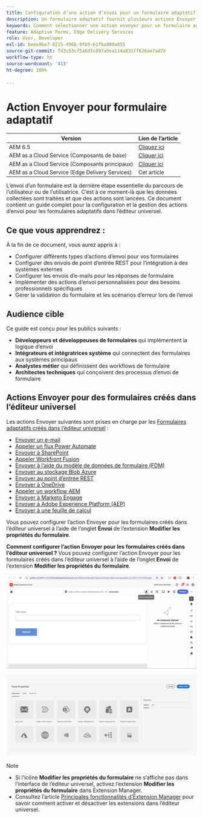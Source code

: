 ```yaml
---
title: Configuration d’une action d’envoi pour un formulaire adaptatif
description: Un formulaire adaptatif fournit plusieurs actions Envoyer. Une action Envoyer définit le mode de traitement d’un formulaire adaptatif après l’envoi. Vous pouvez utiliser des actions Envoyer intégrées ou créer les vôtres.
keywords: Comment sélectionner une action envoyer pour un formulaire adaptatif, connecter un formulaire adaptatif à une liste SharePoint, connecter un formulaire adaptatif à une bibliothèque de documents SharePoint, connecter un formulaire adaptatif à un modèle de données de formulaire (FDM)
feature: Adaptive Forms, Edge Delivery Services
role: User, Developer
exl-id: beee9be7-8215-496b-9fb9-61fba000a055
source-git-commit: fd3c53cf5a6d1c097a5ea114a831ff626ae7ad7e
workflow-type: ht
source-wordcount: '413'
ht-degree: 100%

---
```


# Action Envoyer pour formulaire adaptatif

| Version | Lien de l’article |
|---------|-----------------------------|
| AEM 6.5 | [Cliquez ici](https://experienceleague.adobe.com/fr/docs/experience-manager-65/forms/adaptive-forms-basic-authoring/configuring-submit-actions.html) |
| AEM as a Cloud Service (Composants de base) | [Cliquer ici](/help/forms/configuring-submit-actions.md) |
| AEM as a Cloud Service (Composants principaux) | [Cliquer ici](/help/forms/configure-submit-actions-core-components.md) |
| AEM as a Cloud Service (Edge Delivery Services) | Cet article |


L’envoi d’un formulaire est la dernière étape essentielle du parcours de l’utilisateur ou de l’utilisatrice. C’est à ce moment-là que les données collectées sont traitées et que des actions sont lancées. Ce document contient un guide complet pour la configuration et la gestion des actions d’envoi pour les formulaires adaptatifs dans l’éditeur universel.

## Ce que vous apprendrez :

À la fin de ce document, vous aurez appris à :

- Configurer différents types d’actions d’envoi pour vos formulaires
- Configurer des envois de point d’entrée REST pour l’intégration à des systèmes externes
- Configurer les envois d’e-mails pour les réponses de formulaire
- Implémenter des actions d’envoi personnalisées pour des besoins professionnels spécifiques
- Gérer la validation du formulaire et les scénarios d’erreur lors de l’envoi

## Audience cible

Ce guide est conçu pour les publics suivants :

- **Développeurs et développeuses de formulaires** qui implémentent la logique d’envoi
- **Intégrateurs et intégratrices système** qui connectent des formulaires aux systèmes principaux
- **Analystes métier** qui définissent des workflows de formulaire
- **Architectes techniques** qui conçoivent des processus d’envoi de formulaire

## Actions Envoyer pour des formulaires créés dans l’éditeur universel

Les actions Envoyer suivantes sont prises en charge par les [Formulaires adaptatifs créés dans l’éditeur universel](/help/edge/docs/forms/universal-editor/create-forms.md) :

- [Envoyer un e-mail](/help/forms/configure-submit-action-send-email.md)
- [Appeler un flux Power Automate](/help/forms/forms-microsoft-power-automate-integration.md)
- [Envoyer à SharePoint](/help/forms/configure-submit-action-sharepoint.md)
- [Appeler Workfront Fusion](/help/forms/submit-adaptive-form-to-workfront-fusion.md)
- [Envoyer à l’aide du modèle de données de formulaire (FDM)](/help/forms/integrate-adaptive-form-with-fdm.md)
- [Envoyer au stockage Blob Azure](/help/forms/configure-submit-action-azure-blob-storage.md)
- [Envoyer au point d’entrée REST](/help/forms/configure-submit-action-restpoint.md)
- [Envoyer à OneDrive](/help/forms/configure-submit-action-onedrive.md)
- [Appeler un workflow AEM](/help/forms/configure-submit-action-workflow.md)
- [Envoyer à Marketo Engage](/help/forms/submit-adaptive-form-to-marketo-engage.md)
- [Envoyer à Adobe Experience Platform (AEP)](/help/forms/aem-forms-aep-connector.md)
- [Envoyer à une feuille de calcul](/help/forms/forms-submission-service.md)

<!--You can also submit an Adaptive Form in the Universal Editor to other storage or CRM integrations:

* [Connect Adaptive Form to Salesforce](/help/forms/aem-forms-salesforce-integration.md)
* [Connect an Adaptive Form to Microsoft&reg; Dynamics OData](/help/forms/ms-dynamics-odata-configuration.md)-->

Vous pouvez configurer l’action Envoyer pour les formulaires créés dans l’éditeur universel à l’aide de l’onglet **Envoi** de l’extension **Modifier les propriétés du formulaire**.

**Comment configurer l’action Envoyer pour les formulaires créés dans l’éditeur universel ?**
Vous pouvez configurer l’action Envoyer pour les formulaires créés dans l’éditeur universel à l’aide de l’onglet **Envoi** de l’extension **Modifier les propriétés du formulaire**.

![Icône Propriétés du formulaire](/help/forms/assets/ue-form-properties-icon.png)

![Assistant des propriétés du formulaire](/help/edge/docs/forms/universal-editor/assets/form-properties-ue.png)

>[!NOTE]
>
> - Si l’icône **Modifier les propriétés du formulaire** ne s’affiche pas dans l’interface de l’éditeur universel, activez l’extension **Modifier les propriétés du formulaire** dans Extension Manager.
> - Consultez l’article [Principales fonctionnalités d’Extension Manager](https://developer.adobe.com/uix/docs/extension-manager/feature-highlights/#enablingdisabling-extensions) pour savoir comment activer et désactiver les extensions dans l’éditeur universel.
